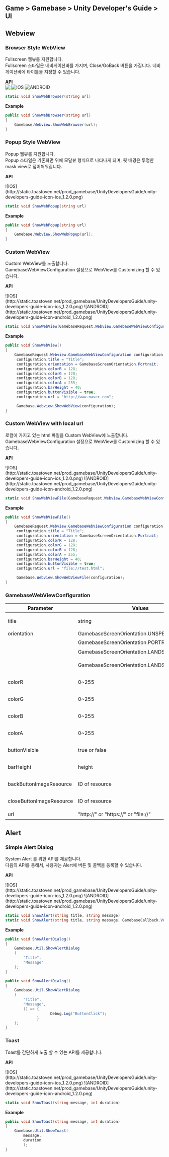 ## Game > Gamebase > Unity Developer's Guide > UI


## Webview

### Browser Style WebView

Fullscreen 웹뷰를 지원합니다.</br>
Fullscreen 스타일은 네비게이션바를 가지며, Close/GoBack 버튼을 가집니다. 네비게이션바에 타이틀을 지정할 수 있습니다.


**API**<br>
<img align="left" src="http://static.toastoven.net/prod_gamebase/UnityDevelopersGuide/unity-developers-guide-icon-ios_1.2.0.png" >
![IOS](http://static.toastoven.net/prod_gamebase/UnityDevelopersGuide/unity-developers-guide-icon-ios_1.2.0.png)
![ANDROID](http://static.toastoven.net/prod_gamebase/UnityDevelopersGuide/unity-developers-guide-icon-android_1.2.0.png)


```cs
static void ShowWebBrowser(string url)
```

**Example**
```cs
public void ShowWebBrowser(string url)
{
    Gamebase.Webview.ShowWebBrowser(url);
}
```

### Popup Style WebView

Popup 웹뷰를 지원합니다.</br>
Popup 스타일은 기존화면 위에 모달뷰 형식으로 나타나게 되며, 뒷 배경은 투명한 mask view로 덮어씌워집니다.

**API**<br>
<div align="left" width = "100">
![IOS](http://static.toastoven.net/prod_gamebase/UnityDevelopersGuide/unity-developers-guide-icon-ios_1.2.0.png)
</div>

```cs
static void ShowWebPopup(string url)
```

**Example**
```cs
public void ShowWebPopup(string url)
{
    Gamebase.Webview.ShowWebPopup(url);
}
```

### Custom WebView

Custom WebView를 노출합니다.<br/>
GamebaseWebViewConfiguration 설정으로 WebView를 Customizing 할 수 있습니다.

**API**<br>
<div align="left" width = "100">
![IOS](http://static.toastoven.net/prod_gamebase/UnityDevelopersGuide/unity-developers-guide-icon-ios_1.2.0.png)
![ANDROID](http://static.toastoven.net/prod_gamebase/UnityDevelopersGuide/unity-developers-guide-icon-android_1.2.0.png)
</div>

```cs
static void ShowWebView(GamebaseRequest.Webview.GamebaseWebViewConfiguration configuratio)
```

**Example**
```cs
public void ShowWebView()
{
    GamebaseRequest.Webview.GamebaseWebViewConfiguration configuration = new GamebaseRequest.Webview.GamebaseWebViewConfiguration();
     configuration.title = "Title";
     configuration.orientation = GamebaseScreenOrientation.Portrait;
     configuration.colorR = 128;
     configuration.colorG = 128;
     configuration.colorB = 128;
     configuration.colorA = 255;
     configuration.barHeight = 40;
     configuration.buttonVisible = true;
     configuration.url = "http://www.naver.com";

     Gamebase.Webview.ShowWebView(configuration);
}
```

### Custom WebView with local url

로컬에 가지고 있는 html 파일을 Custom WebView에 노출합니다. <br/>
GamebaseWebViewConfiguration 설정으로 WebView를 Customizing 할 수 있습니다.

**API**<br>
<div align="left" width = "100">
![IOS](http://static.toastoven.net/prod_gamebase/UnityDevelopersGuide/unity-developers-guide-icon-ios_1.2.0.png)
![ANDROID](http://static.toastoven.net/prod_gamebase/UnityDevelopersGuide/unity-developers-guide-icon-android_1.2.0.png)
</div>

```cs
static void ShowWebViewFile(GamebaseRequest.Webview.GamebaseWebViewConfiguration configuratio)
```

**Example**
```cs
public void ShowWebViewFile()
{
    GamebaseRequest.Webview.GamebaseWebViewConfiguration configuration = new GamebaseRequest.Webview.GamebaseWebViewConfiguration();
     configuration.title = "Title";
     configuration.orientation = GamebaseScreenOrientation.Portrait;
     configuration.colorR = 128;
     configuration.colorG = 128;
     configuration.colorB = 128;
     configuration.colorA = 255;
     configuration.barHeight = 40;
     configuration.buttonVisible = true;
     configuration.url = "file://test.html";

     Gamebase.Webview.ShowWebViewFile(configuration);
}
```

### GamebaseWebViewConfiguration

| Parameter | Values | Description |
| --- | --- | --- |
| title | string | 웹뷰의 타이틀 |
| orientation | GamebaseScreenOrientation.UNSPECIFIED | |
| | GamebaseScreenOrientation.PORTRAIT | 세로모드 |
| | GamebaseScreenOrientation.LANDSCAPE | 가로모드 |
| | GamebaseScreenOrientation.LANDSCAPE_REVERSE | 가로모드를 180도 회전 |
| colorR | 0~255 | 네비게이션바 색상 Alpha |
| colorG | 0~255 | 네비게이션바 색상 R |
| colorB | 0~255 | 네비게이션바 색상 G |
| colorA | 0~255 | 네비게이션바 색상 B |
| buttonVisible | true or false | 백 버튼 활성 or 비활성 |
| barHeight | height | 네비게이션바 높이 |
| backButtonImageResource | ID of resource | 백 버튼 이미지 |
| closeButtonImageResource | ID of resource | 닫기 버튼 이미지 |
| url | "http://" or "https://" or "file://" | 웹 URL |
## Alert

### Simple Alert Dialog

System Alert 를 위한 API를 제공합니다.</br>
다음의 API를 통해서, 사용자는 Alert에 버튼 및 콜백을 등록할 수 있습니다.

**API**<br>
<div align="left" width = "100">
![IOS](http://static.toastoven.net/prod_gamebase/UnityDevelopersGuide/unity-developers-guide-icon-ios_1.2.0.png)
![ANDROID](http://static.toastoven.net/prod_gamebase/UnityDevelopersGuide/unity-developers-guide-icon-android_1.2.0.png)
</div>

```cs
static void ShowAlert(string title, string message)
static void ShowAlert(string title, string message, GamebaseCallback.VoidDelegate buttonCallback)
```

**Example**
```cs
public void ShowAlertDialog()
{
    Gamebase.Util.ShowAlertDialog
    (
        "Title",
        "Message"
    );
}

public void ShowAlertDialog()
{
    Gamebase.Util.ShowAlertDialog
    (
        "Title",
        "Message",
        () => {
                    Debug.Log("ButtonClick");
              }
    );
}
```

### Toast

Toast를 간단하게 노출 할 수 있는 API를 제공합니다.

**API**<br>
<div align="left" width = "100">
![IOS](http://static.toastoven.net/prod_gamebase/UnityDevelopersGuide/unity-developers-guide-icon-ios_1.2.0.png)
![ANDROID](http://static.toastoven.net/prod_gamebase/UnityDevelopersGuide/unity-developers-guide-icon-android_1.2.0.png)
</div>

```cs
static void ShowToast(string message, int duration)
```

**Example**
```cs
public void ShowToast(string message, int duration)
{
    Gamebase.Util.ShowToast(
        message,
        duration
        );
}
```